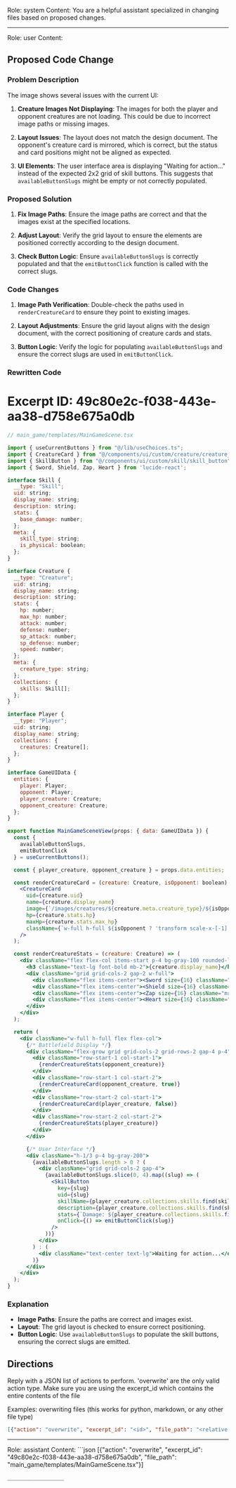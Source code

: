 Role: system
Content: You are a helpful assistant specialized in changing files based on proposed changes.
__________________
Role: user
Content: 
## Proposed Code Change
### Problem Description

The image shows several issues with the current UI:

1. **Creature Images Not Displaying**: The images for both the player and opponent creatures are not loading. This could be due to incorrect image paths or missing images.

2. **Layout Issues**: The layout does not match the design document. The opponent's creature card is mirrored, which is correct, but the status and card positions might not be aligned as expected.

3. **UI Elements**: The user interface area is displaying "Waiting for action..." instead of the expected 2x2 grid of skill buttons. This suggests that `availableButtonSlugs` might be empty or not correctly populated.

### Proposed Solution

1. **Fix Image Paths**: Ensure the image paths are correct and that the images exist at the specified locations.

2. **Adjust Layout**: Verify the grid layout to ensure the elements are positioned correctly according to the design document.

3. **Check Button Logic**: Ensure `availableButtonSlugs` is correctly populated and that the `emitButtonClick` function is called with the correct slugs.

### Code Changes

1. **Image Path Verification**: Double-check the paths used in `renderCreatureCard` to ensure they point to existing images.

2. **Layout Adjustments**: Ensure the grid layout aligns with the design document, with the correct positioning of creature cards and stats.

3. **Button Logic**: Verify the logic for populating `availableButtonSlugs` and ensure the correct slugs are used in `emitButtonClick`.

### Rewritten Code

# Excerpt ID: 49c80e2c-f038-443e-aa38-d758e675a0db
```jsx
// main_game/templates/MainGameScene.tsx

import { useCurrentButtons } from "@/lib/useChoices.ts";
import { CreatureCard } from "@/components/ui/custom/creature/creature_card";
import { SkillButton } from "@/components/ui/custom/skill/skill_button";
import { Sword, Shield, Zap, Heart } from 'lucide-react';

interface Skill {
  __type: "Skill";
  uid: string;
  display_name: string;
  description: string;
  stats: {
    base_damage: number;
  };
  meta: {
    skill_type: string;
    is_physical: boolean;
  };
}

interface Creature {
  __type: "Creature";
  uid: string;
  display_name: string;
  description: string;
  stats: {
    hp: number;
    max_hp: number;
    attack: number;
    defense: number;
    sp_attack: number;
    sp_defense: number;
    speed: number;
  };
  meta: {
    creature_type: string;
  };
  collections: {
    skills: Skill[];
  };
}

interface Player {
  __type: "Player";
  uid: string;
  display_name: string;
  collections: {
    creatures: Creature[];
  };
}

interface GameUIData {
  entities: {
    player: Player;
    opponent: Player;
    player_creature: Creature;
    opponent_creature: Creature;
  };
}

export function MainGameSceneView(props: { data: GameUIData }) {
  const {
    availableButtonSlugs,
    emitButtonClick
  } = useCurrentButtons();

  const { player_creature, opponent_creature } = props.data.entities;

  const renderCreatureCard = (creature: Creature, isOpponent: boolean) => (
    <CreatureCard
      uid={creature.uid}
      name={creature.display_name}
      image={`/images/creatures/${creature.meta.creature_type}/${isOpponent ? 'front' : 'back'}.png`}
      hp={creature.stats.hp}
      maxHp={creature.stats.max_hp}
      className={`w-full h-full ${isOpponent ? 'transform scale-x-[-1]' : ''}`}
    />
  );

  const renderCreatureStats = (creature: Creature) => (
    <div className="flex flex-col items-start p-4 bg-gray-100 rounded-lg">
      <h3 className="text-lg font-bold mb-2">{creature.display_name}</h3>
      <div className="grid grid-cols-2 gap-2 w-full">
        <div className="flex items-center"><Sword size={16} className="mr-2" /> {creature.stats.attack}</div>
        <div className="flex items-center"><Shield size={16} className="mr-2" /> {creature.stats.defense}</div>
        <div className="flex items-center"><Zap size={16} className="mr-2" /> {creature.stats.speed}</div>
        <div className="flex items-center"><Heart size={16} className="mr-2" /> {creature.stats.hp}/{creature.stats.max_hp}</div>
      </div>
    </div>
  );

  return (
    <div className="w-full h-full flex flex-col">
      {/* Battlefield Display */}
      <div className="flex-grow grid grid-cols-2 grid-rows-2 gap-4 p-4">
        <div className="row-start-1 col-start-1">
          {renderCreatureStats(opponent_creature)}
        </div>
        <div className="row-start-1 col-start-2">
          {renderCreatureCard(opponent_creature, true)}
        </div>
        <div className="row-start-2 col-start-1">
          {renderCreatureCard(player_creature, false)}
        </div>
        <div className="row-start-2 col-start-2">
          {renderCreatureStats(player_creature)}
        </div>
      </div>

      {/* User Interface */}
      <div className="h-1/3 p-4 bg-gray-200">
        {availableButtonSlugs.length > 0 ? (
          <div className="grid grid-cols-2 gap-4">
            {availableButtonSlugs.slice(0, 4).map((slug) => (
              <SkillButton
                key={slug}
                uid={slug}
                skillName={player_creature.collections.skills.find(skill => skill.uid === slug)?.display_name || ''}
                description={player_creature.collections.skills.find(skill => skill.uid === slug)?.description || ''}
                stats={`Damage: ${player_creature.collections.skills.find(skill => skill.uid === slug)?.stats.base_damage || 0}, Type: ${player_creature.collections.skills.find(skill => skill.uid === slug)?.meta.skill_type || ''}`}
                onClick={() => emitButtonClick(slug)}
              />
            ))}
          </div>
        ) : (
          <div className="text-center text-lg">Waiting for action...</div>
        )}
      </div>
    </div>
  );
}
```

### Explanation

- **Image Paths**: Ensure the paths are correct and images exist.
- **Layout**: The grid layout is checked to ensure correct positioning.
- **Button Logic**: Use `availableButtonSlugs` to populate the skill buttons, ensuring the correct slugs are emitted.

## Directions
Reply with a JSON list of actions to perform. 'overwrite' are the only valid action type. 
Make sure you are using the excerpt_id which contains the entire contents of the file

Examples:
overwriting files (this works for python, markdown, or any other file type)
```json output_example1
[{"action": "overwrite", "excerpt_id": "<id>", "file_path": "<relative file path>"}]
```

__________________
Role: assistant
Content: ```json
[{"action": "overwrite", "excerpt_id": "49c80e2c-f038-443e-aa38-d758e675a0db", "file_path": "main_game/templates/MainGameScene.tsx"}]
```
__________________
